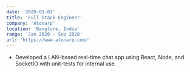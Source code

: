```yaml
---
date: '2020-01-01'
title: 'Full Stack Engineer'
company: 'Atonarp'
location: 'Banglore, India'
range: 'Jan 2020 - Sep 2020'
url: 'https://www.atonarp.com/'
---
```

- Developed a LAN-based real-time chat app using React, Node, and SocketIO with unit-tests for internal use.
